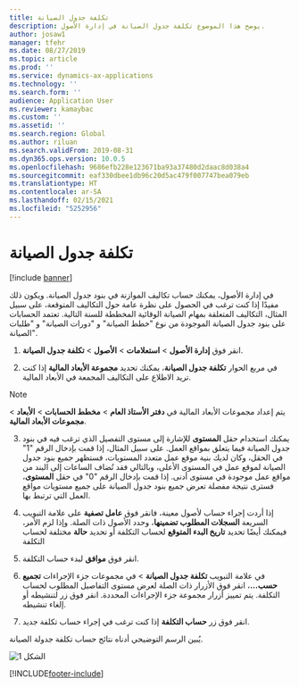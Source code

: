 ```yaml
---
title: تكلفة جدول الصيانة
description: يوضح هذا الموضوع تكلفة جدول الصيانة في إدارة الأصول.
author: josaw1
manager: tfehr
ms.date: 08/27/2019
ms.topic: article
ms.prod: ''
ms.service: dynamics-ax-applications
ms.technology: ''
ms.search.form: ''
audience: Application User
ms.reviewer: kamaybac
ms.custom: ''
ms.assetid: ''
ms.search.region: Global
ms.author: riluan
ms.search.validFrom: 2019-08-31
ms.dyn365.ops.version: 10.0.5
ms.openlocfilehash: 9686efb228e123671ba93a37480d2daac8d038a4
ms.sourcegitcommit: eaf330dbee1db96c20d5ac479f007747bea079eb
ms.translationtype: HT
ms.contentlocale: ar-SA
ms.lasthandoff: 02/15/2021
ms.locfileid: "5252956"
---
```

# <a name="maintenance-schedule-cost"></a>تكلفة جدول الصيانة

[!include [banner](../../includes/banner.md)]

 

في إدارة الأصول، يمكنك حساب تكاليف الموازنة في بنود جدول الصيانة. ويكون ذلك مفيدًا إذا كنت ترغب في الحصول على نظرة عامة حول التكاليف المتوقعة، على سبيل المثال، التكاليف المتعلقة بمهام الصيانة الوقائية المخططة للسنة التالية. تعتمد الحسابات على بنود جدول الصيانة الموجودة من نوع "خطط الصيانة" و "دورات الصيانة" و "طلبات الصيانة".

1. انقر فوق **إدارة الأصول** > **استعلامات** > **الأصول** > **تكلفة جدول الصيانة**.

2. في مربع الحوار **تكلفة جدول الصيانة**، يمكنك تحديد **مجموعة الأبعاد المالية‬** إذا كنت تريد الاطلاع على التكاليف المجمعة في الأبعاد المالية.

>[!NOTE]
>يتم إعداد مجموعات الأبعاد المالية في **دفتر الأستاذ العام** > **مخطط الحسابات** > **الأبعاد** > **مجموعات الأبعاد المالية**.

3. يمكنك استخدام حقل **المستوى** للإشارة إلى مستوى التفصيل الذي ترغب فيه في بنود جدول الصيانة فيما يتعلق بمواقع العمل. على سبيل المثال، إذا قمت بإدخال الرقم "1" في الحقل، وكان لديك بنية موقع عمل متعدد المستويات، فستظهر جميع بنود جدول الصيانة لموقع عمل في المستوى الأعلى، وبالتالي فقد تُضاف الساعات إلى البند من مواقع عمل موجودة في مستوى أدنى. إذا قمت بإدخال الرقم "0" في حقل **المستوى**، فسترى نتيجة مفصلة تعرض جميع بنود جدول الصيانة على جميع مستويات مواقع العمل التي ترتبط بها.

4. إذا أردت إجراء حساب لأصول معينة، فانقر فوق **عامل تصفية** على علامة التبويب السريعة **السجلات المطلوب تضمينها‬**، وحدد الأصول ذات الصلة. وإذا لزم الأمر، فيمكنك أيضًا تحديد **تاريخ البدء المتوقع‬** لحساب التكلفة أو تحديد **حالة** مختلفة لحساب التكلفة

5. انقر فوق **موافق** لبدء حساب التكلفة.

6. في علامة التبويب **تكلفة جدول الصيانة** > في مجموعات جزء الإجراءات **تجميع حسب...**، انقر فوق الأزرار ذات الصلة لعرض مستوى التفاصيل المطلوب لحساب التكلفة. يتم تمييز أزرار مجموعة جزء الإجراءات المحددة. انقر فوق زر لتنشيطه أو إلغاء تنشيطه.

7. انقر فوق زر **حساب التكلفة** إذا كنت ترغب في إجراء حساب تكلفة جديد.

يُبين الرسم التوضيحي أدناه نتائج حساب تكلفة جدولة الصيانة.

![الشكل 1](media/17-preventive-maintenance.png)



[!INCLUDE[footer-include](../../../includes/footer-banner.md)]